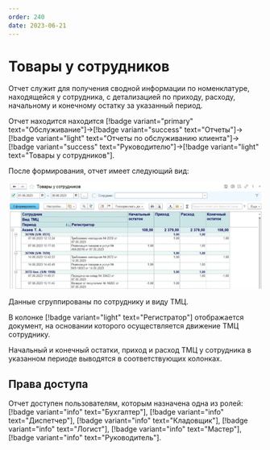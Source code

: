 ```yaml
---
order: 240
date: 2023-06-21
---
```

# Товары у сотрудников

Отчет служит для получения сводной информации по номенклатуре, находящейся у сотрудника, с детализацией по приходу, расходу, начальному и конечному остатку за указанный период.

Отчет находится находится [!badge variant="primary" text="Обслуживание"]->[!badge variant="success" text="Отчеты"]->[!badge variant="light" text="Отчеты по обслуживанию клиента"]->[!badge variant="success" text="Руководителю"]->[!badge variant="light" text="Товары у сотрудников"].

После формирования, отчет имеет следующий вид:

![Товары у сотрудников](/images/Отчет_товары_у_сотрудников.jpg)

Данные сгруппированы по сотруднику и виду ТМЦ.

В колонке [!badge variant="light" text="Регистратор"] отображается документ, на основании которого осуществляется движение ТМЦ сотруднику.

Начальный и конечный остатки, приход и расход ТМЦ у сотрудника в указанном периоде выводятся в соответствующих колонках.

## Права доступа

Отчет доступен пользователям, которым назначена одна из ролей: [!badge variant="info" text="Бухгалтер"], [!badge variant="info" text="Диспетчер"], [!badge variant="info" text="Кладовщик"], [!badge variant="info" text="Логист"], [!badge variant="info" text="Мастер"], [!badge variant="info" text="Руководитель"].
